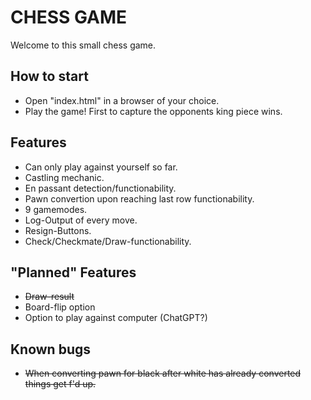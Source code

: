 # CHESS GAME
Welcome to this small chess game.
## How to start
- Open "index.html" in a browser of your choice.
- Play the game! First to capture the opponents king piece wins.

## Features
- Can only play against yourself so far.
- Castling mechanic.
- En passant detection/functionability.
- Pawn convertion upon reaching last row functionability.
- 9 gamemodes.
- Log-Output of every move.
- Resign-Buttons.
- Check/Checkmate/Draw-functionability.

## "Planned" Features
- ~~Draw-result~~
- Board-flip option
- Option to play against computer (ChatGPT?)

## Known bugs
- ~~When converting pawn for black after white has already converted things get f'd up.~~
